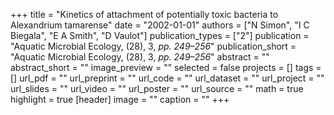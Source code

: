 +++
title = "Kinetics of attachment of potentially toxic bacteria to Alexandrium tamarense"
date = "2002-01-01"
authors = ["N Simon", "I C Biegala", "E A Smith", "D Vaulot"]
publication_types = ["2"]
publication = "Aquatic Microbial Ecology, (28), 3, _pp. 249–256_"
publication_short = "Aquatic Microbial Ecology, (28), 3, _pp. 249–256_"
abstract = ""
abstract_short = ""
image_preview = ""
selected = false
projects = []
tags = []
url_pdf = ""
url_preprint = ""
url_code = ""
url_dataset = ""
url_project = ""
url_slides = ""
url_video = ""
url_poster = ""
url_source = ""
math = true
highlight = true
[header]
image = ""
caption = ""
+++
